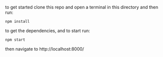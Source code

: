 to get started clone this repo and open a terminal in this directory and then run:

```
npm install
```

to get the dependencies, and to start run:

```
npm start
```

then navigate to http://localhost:8000/
